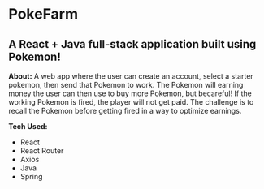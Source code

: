 # PokeFarm
## A React + Java full-stack application built using Pokemon!

**About:** A web app where the user can create an account, select a starter pokemon, then send that
Pokemon to work. The Pokemon will earning money the user can then use to buy more Pokemon, but becareful! 
If the working Pokemon is fired, the player will not get paid. The challenge is to recall the Pokemon before getting fired in a way to optimize earnings.

**Tech Used:**
- React
- React Router
- Axios
- Java
- Spring
